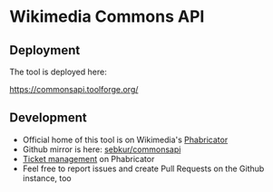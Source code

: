 # Wikimedia Commons API

## Deployment

The tool is deployed here:

https://commonsapi.toolforge.org/

## Development

* Official home of this tool is on Wikimedia's
  [Phabricator](https://phabricator.wikimedia.org/source/tool-commonsapi/)
* Github mirror is here:
  [sebkur/commonsapi](https://github.com/sebkur/commonsapi)
* [Ticket management](https://phabricator.wikimedia.org/project/profile/4889/)
  on Phabricator
* Feel free to report issues and create Pull Requests on the Github instance,
  too
